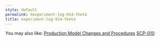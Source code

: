 ```yaml
---
style: default
permalink: Xexperiment-log-914-theta
title: experiment-log-914-theta
---
```

You may also like:
[Production Model Changes and Procedures](http://scp-wiki.net/production-model-changes-and-procedures)
[SCP-010](http://scp-wiki.net/scp-010)